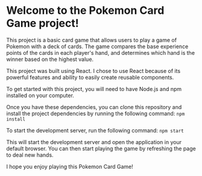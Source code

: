 # Welcome to the Pokemon Card Game project!

This project is a basic card game that allows users to play a game of Pokemon with a deck of cards. The game compares the base experience points of the cards in each player's hand, and determines which hand is the winner based on the highest value.

This project was built using React. I chose to use React because of its powerful features and ability to easily create reusable components.

To get started with this project, you will need to have Node.js and npm installed on your computer. 

Once you have these dependencies, you can clone this repository and install the project dependencies by running the following command: `npm install`

To start the development server, run the following command: `npm start`

This will start the development server and open the application in your default browser. You can then start playing the game by refreshing the page to deal new hands.

I hope you enjoy playing this Pokemon Card Game! 
